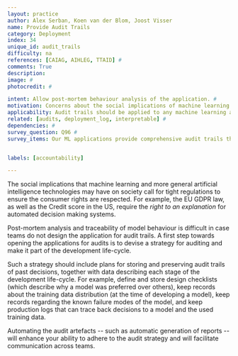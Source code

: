 ```yaml
---
layout: practice
author: Alex Serban, Koen van der Blom, Joost Visser
name: Provide Audit Trails
category: Deployment
index: 34
unique_id: audit_trails
difficulty: na
references: [CAIAG, AIHLEG, TTAID] #
comments: True
description:
image: #
photocredit: #

intent: Allow post-mortem behaviour analysis of the application. #
motivation: Concerns about the social implications of machine learning and artificial intelligence led to a rising interest to regulate and audit applications. #
applicability: Audit trails should be applied to any machine learning application.  #
related: [audits, deployment_log, interpretable] #
dependencies: #
survey_question: Q96 #
survey_items: Our ML applications provide comprehensive audit trails that allow critical assessment of model behaviour.


labels: [accountability]

---
```


The social implications that machine learning and more general artificial intelligence technologies may have on society call for tight regulations to ensure the consumer rights are respected. For example, the EU GDPR law, as well as the Credit score in the US, require the *right to an explanation* for automated decision making systems.

Post-mortem analysis and traceability of model behaviour is difficult in case teams do not design the application for audit trails.
A first step towards opening the applications for audits is to devise a strategy for auditing and make it part of the development life-cycle.

Such a strategy should include plans for storing and preserving audit trails of past decisions, together with data describing each stage of the development life-cycle.
For example, define and store design checklists (which describe why a model was preferred over others), keep records about the training data distribution (at the time of developing a model), keep records regarding the known failure modes of the model, and keep production logs that can trace back decisions to a model and the used training data.

Automating the audit artefacts -- such as automatic generation of reports -- will enhance your ability to adhere to the audit strategy and will facilitate communication across teams.
